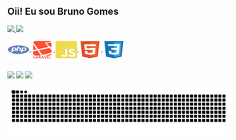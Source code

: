 

## Oii! Eu sou Bruno Gomes
 <div>
  <a href="https://github.com/jbgbruno">
  <img height="180em" src="https://github-readme-stats.vercel.app/api?username=jbgbruno&show_icons=true&theme=dracula&include_all_commits=true&count_private=true"/>
  <img height="180em" src="https://github-readme-stats.vercel.app/api/top-langs/?username=jbgbruno&layout=compact&langs_count=5&theme=dracula"/>
</div>
<div style="display: inline_block"><br>
  <img align="center" alt="Bruno-PHP" height="40" width="50" src="https://raw.githubusercontent.com/devicons/devicon/master/icons/php/php-plain.svg">
  <img align="center" alt="Bruno-LARAVEL" height="40" width="50" src="https://raw.githubusercontent.com/devicons/devicon/master/icons/laravel/laravel-plain-wordmark.svg">
  <img align="center" alt="Bruno-JS" height="40" width="50" src="https://raw.githubusercontent.com/devicons/devicon/master/icons/javascript/javascript-plain.svg">
  <img align="center" alt="Bruno-HTML" height="40" width="50" src="https://raw.githubusercontent.com/devicons/devicon/master/icons/html5/html5-original.svg">
  <img align="center" alt="Bruno-CSS" height="40" width="50" src="https://raw.githubusercontent.com/devicons/devicon/master/icons/css3/css3-original.svg">
</div>
  
  ##
 
<div> 
  <a href="https://instagram.com/brunogomes.dev" target="_blank"><img src="https://img.shields.io/badge/-Instagram-%23E4405F?style=for-the-badge&logo=instagram&logoColor=white" target="_blank"></a>
 <a href="https://www.linkedin.com/in/jbgbruno" target="_blank"><img src="https://img.shields.io/badge/-LinkedIn-%230077B5?style=for-the-badge&logo=linkedin&logoColor=white" target="_blank"></a> 
  <a href = "mailto:jbg.bruno@gmail.com"><img src="https://img.shields.io/badge/-Gmail-%23333?style=for-the-badge&logo=gmail&logoColor=white" target="_blank"></a>
  
 
  ![Snake animation](https://github.com/jbgbruno/jbgbruno/blob/master/github-contribution-grid-snake.svg)
 
</div>
